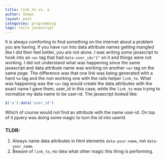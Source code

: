 ```yaml
---
title: link_to vs. a
author: Shaun
layout: post
categories: programming
tags: rails javascript
---
```


It is always comforting to find something on the internet about a problem you are having. If you have run into data attribute names getting mangled like I did then feel better, you are not alone. I was writing some javascript to hook into an ```<a>``` tag that had ```data-user_id="1"``` on it and things were not working. I did not understand what was happening since the same javascript and data attribute name was working on another ```<a>``` tag on the same page. The difference was that one link was being generated with a haml ```%a``` tag and the non working one with the rails helper ```link_to```. What was happening was the ```<a>``` tag would create the data attributes with the exact name I gave them, user_id in this case, while the ```link_to``` was trying to normalize my data name to be user-id. The javascript looked like:

```javascript
$('a').data('user_id')
```

Which of course would not find an attribute with the name user-id. On top of it jquery was doing some magic to turn the id into userId. 

### TLDR:
1. Always name data attributes in html elements ```data-your-name```, not ```data-your_name```.
2. Beware of ```link_to```, no idea what other magic this thing is performing.
